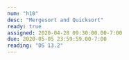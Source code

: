 ```yaml
---
num: "h10"
desc: "Mergesort and Quicksort"
ready: true
assigned: 2020-04-28 09:30:00.00-7:00
due: 2020-05-05 23:59:59.00-7:00
reading: "DS 13.2"
---
```



